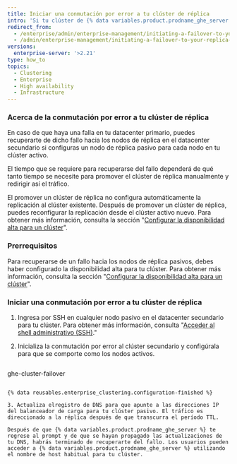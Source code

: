 ```yaml
---
title: Iniciar una conmutación por error a tu clúster de réplica
intro: 'Si tu clúster de {% data variables.product.prodname_ghe_server %} falla, puedes recuperarte del fallo a la réplica pasiva.'
redirect_from:
  - /enterprise/admin/enterprise-management/initiating-a-failover-to-your-replica-cluster
  - /admin/enterprise-management/initiating-a-failover-to-your-replica-cluster
versions:
  enterprise-server: '>2.21'
type: how_to
topics:
  - Clustering
  - Enterprise
  - High availability
  - Infrastructure
---
```


### Acerca de la conmutación por error a tu clúster de réplica

En caso de que haya una falla en tu datacenter primario, puedes recuperarte de dicho fallo hacia los nodos de réplica en el datacenter secundario si configuras un nodo de réplica pasivo para cada nodo en tu clúster activo.

El tiempo que se requiere para recuperarse del fallo dependerá de qué tanto tiempo se necesite para promover el clúster de réplica manualmente y redirigir así el tráfico.

El promover un clúster de réplica no configura automáticamente la replicación al clúster existente. Después de promover un clúster de réplica, puedes reconfigurar la replicación desde el clúster activo nuevo. Para obtener más información, consulta la sección "[Configurar la disponibilidad alta para un clúster](/enterprise/admin/enterprise-management/configuring-high-availability-replication-for-a-cluster#reconfiguring-high-availability-replication-after-a-failover)".

### Prerrequisitos

Para recuperarse de un fallo hacia los nodos de réplica pasivos, debes haber configurado la disponibilidad alta para tu clúster. Para obtener más información, consulta la sección "[Configurar la disponibilidad alta para un clúster](/enterprise/admin/enterprise-management/configuring-high-availability-replication-for-a-cluster)".

### Iniciar una conmutación por error a tu clúster de réplica

1. Ingresa por SSH en cualquier nodo pasivo en el datacenter secundario para tu clúster. Para obtener más información, consulta "[Acceder al shell administrativo (SSH)](/enterprise/admin/configuration/accessing-the-administrative-shell-ssh#enabling-access-to-the-administrative-shell-via-ssh)."

2. Inicializa la conmutación por error al clúster secundario y configúrala para que se comporte como los nodos activos.

    ```shell
  ghe-cluster-failover
  ```

{% data reusables.enterprise_clustering.configuration-finished %}

3. Actualiza elregistro de DNS para que apunte a las direcciones IP del balanceador de carga para tu clúster pasivo. El tráfico es direccionado a la réplica después de que transcurra el período TTL.

Después de que {% data variables.product.prodname_ghe_server %} te regrese al prompt y de que se hayan propagado las actualizaciones de tu DNS, habrás terminado de recuperarte del fallo. Los usuarios pueden acceder a {% data variables.product.prodname_ghe_server %} utilizando el nombre de host habitual para tu clúster.
